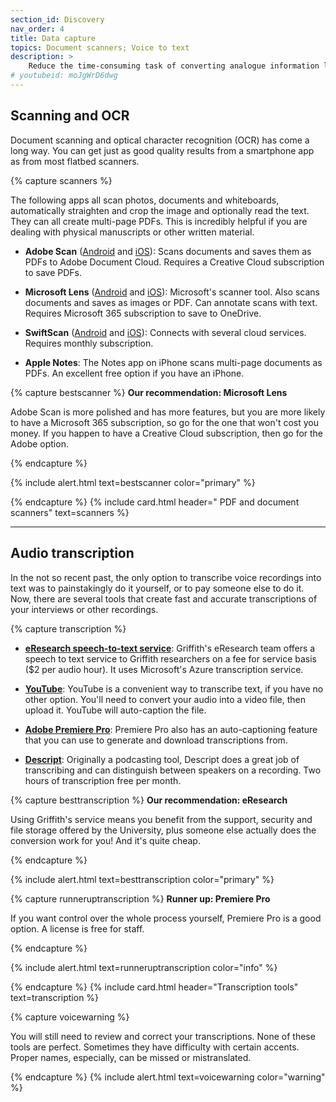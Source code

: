```yaml
---
section_id: Discovery
nav_order: 4
title: Data capture
topics: Document scanners; Voice to text
description: >
    Reduce the time-consuming task of converting analogue information like printed text and recorded voices into a digital format for analysis.
# youtubeid: moJgWrD6dwg
---
```


## Scanning and OCR

Document scanning and optical character recognition (OCR) has come a long way. You can get just as good quality results from a smartphone app as from most flatbed scanners.

{% capture scanners %}

The following apps all scan photos, documents and whiteboards, automatically straighten and crop the image and optionally read the text. They can all create multi-page PDFs. This is incredibly helpful if you are dealing with physical manuscripts or other written material.

- **Adobe Scan** ([Android](https://play.google.com/store/apps/details?id=com.adobe.scan.android&hl=en_US) and [iOS](https://apps.apple.com/us/app/id1199564834)): Scans documents and saves them as PDFs to Adobe Document Cloud. Requires a Creative Cloud subscription to save PDFs. 

- **Microsoft Lens** ([Android](https://play.google.com/store/apps/details?id=com.microsoft.office.officelens&hl=en_AU&gl=US) and [iOS](https://apps.apple.com/au/app/microsoft-office-lens-pdf-scan/id975925059)): Microsoft's scanner tool. Also scans documents and saves as images or PDF. Can annotate scans with text. Requires Microsoft 365 subscription to save to OneDrive. 

- **SwiftScan** ([Android](https://play.google.com/store/apps/details?id=net.doo.snap&hl=en_AU&gl=US) and [iOS](https://apps.apple.com/us/app/swiftscan-document-scanner/id834854351)): Connects with several cloud services. Requires monthly subscription. 

- **Apple Notes**: The Notes app on iPhone scans multi-page documents as PDFs. An excellent free option if you have an iPhone.

{% capture bestscanner %}
**Our recommendation: Microsoft Lens**

Adobe Scan is more polished and has more features, but you are more likely to have a Microsoft 365 subscription, so go for the one that won't cost you money. If you happen to have a Creative Cloud subscription, then go for the Adobe option.

{% endcapture %}

{% include alert.html text=bestscanner color="primary" %}

{% endcapture %}
{% include card.html header="<i class='fas fa-file-pdf'></i> PDF and document scanners" text=scanners %}

----

## Audio transcription

In the not so recent past, the only option to transcribe voice recordings into text was to painstakingly do it yourself, or to pay someone else to do it. Now, there are several tools that create fast and accurate transcriptions of your interviews or other recordings.

{% capture transcription %}

- **[eResearch speech-to-text service](https://www.griffith.edu.au/eresearch-services/speech-to-text)**: Griffith's eResearch team offers a speech to text service to Griffith researchers on a fee for service basis ($2 per audio hour). It uses Microsoft's Azure transcription service.

- **[YouTube](https://www.youtube.com)**: YouTube is a convenient way to transcribe text, if you have no other option. You'll need to convert your audio into a video file, then upload it. YouTube will auto-caption the file.

- **[Adobe Premiere Pro](https://www.adobe.com)**: Premiere Pro also has an auto-captioning feature that you can use to generate and download transcriptions from.

- **[Descript](https://www.descript.com)**: Originally a podcasting tool, Descript does a great job of transcribing and can distinguish between speakers on a recording. Two hours of transcription free per month.

{% capture besttranscription %}
**Our recommendation: eResearch**

Using Griffith's service means you benefit from the support, security and file storage offered by the University, plus someone else actually does the conversion work for you! And it's quite cheap.

{% endcapture %}

{% include alert.html text=besttranscription color="primary" %}

{% capture runneruptranscription %}
**Runner up: Premiere Pro**

If you want control over the whole process yourself, Premiere Pro is a good option. A license is free for staff. 

{% endcapture %}

{% include alert.html text=runneruptranscription color="info" %}

{% endcapture %}
{% include card.html header="Transcription tools" text=transcription %}

{% capture voicewarning %}

You will still need to review and correct your transcriptions. None of these tools are perfect. Sometimes they have difficulty with certain accents. Proper names, especially, can be missed or mistranslated.

{% endcapture %}
{% include alert.html text=voicewarning color="warning" %}
